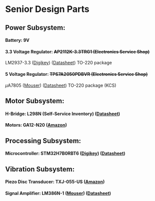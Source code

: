 # Senior Design Parts
## Power Subsystem:
#### Battery: 9V 
#### 3.3 Voltage Regulator: ~~AP2112K-3.3TRG1 (Electronics Service Shop)~~
LM2937-3.3 ([Digikey](https://www.digikey.com/en/products/detail/texas-instruments/LM2937ET-3-3-NOPB/363870)) ([Datasheet](https://rocelec.widen.net/view/pdf/oggg0ilb2c/NATLS20760-1.pdf?t.download=true&u=5oefqw])) TO-220 package  
#### 5 Voltage Regulator: ~~TPS7A2050PDBVR (Electronics Service Shop)~~
$\mu \text{A7805}$  ([Mouser](https://www.mouser.com/ProductDetail/Texas-Instruments/UA7805CKCS?qs=IEl3ej0IqwDTl9fhEpiFdQ%3D%3D)) ([Datasheet](https://www.ti.com/lit/ds/symlink/ua78.pdf?ts=1740651676563&ref_url=https%253A%252F%252Fwww.google.com%252F)) TO-220 package (KCS)
## Motor Subsystem:
#### H-Bridge: L298N (Self-Service Inventory) ([Datasheet](https://www.st.com/resource/en/datasheet/l298.pdf))
#### Motors: GA12-N20 ([Amazon](https://www.amazon.com/dp/B07FYBQ7Z4?ref=ppx_yo2ov_dt_b_fed_asin_title))

## Processing Subsystem:
#### Microcontroller: STM32H7B0RBT6 ([Digikey](https://www.digikey.com/en/products/detail/stmicroelectronics/STM32H7B0RBT6/11591017)) ([Datasheet](https://www.st.com/resource/en/datasheet/stm32h7b0rb.pdf))

## Vibration Subsystem:
#### Piezo Disc Transducer: TXJ-055-US ([Amazon](https://www.amazon.com/dp/B077YJ3H6R?ref=ppx_yo2ov_dt_b_fed_asin_title))
#### Signal Amplifier: LM386N-1 ([Mouser](https://www.mouser.com/ProductDetail/Texas-Instruments/LM386N-1-NOPB?qs=QbsRYf82W3GLguMHc1jDPg%3D%3D&srsltid=AfmBOooMgudzXwld7PbGjoQGyOL-5dg10iRLrMZOeG7gZ7-MjTG253a4)) ([Datasheet](https://www.ti.com/lit/ds/symlink/lm386.pdf?ts=1740644501906&ref_url=https%253A%252F%252Fwww.ti.com%252Fproduct%252FLM386%253Futm_source%253Dgoogle%2526utm_medium%253Dcpc%2526utm_campaign%253Dasc-null-null-GPN_EN-cpc-pf-google-eu%2526utm_content%253DLM386%2526ds_k%253DLM386%2526DCM%253Dyes%2526gclsrc%253Daw.ds%2526gad_source%253D1%2526gbraid%253D0AAAAAC068F30O3R_lqkTSy9f3KcKgMSbU%2526gclid%253DEAIaIQobChMIob-e1bXjiwMVWbKDBx3D2BTNEAAYASAAEgKaUPD_BwE))
